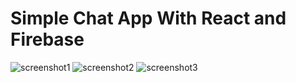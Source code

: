 # Simple Chat App With React and Firebase



![screenshot1]([http://url/to/img.png](https://github.com/zekeriyaerogluu/reactFirebaseChat/blob/main/public/1.png))
![screenshot2]([http://url/to/img.png](https://github.com/zekeriyaerogluu/reactFirebaseChat/blob/main/public/2.png))
![screenshot3]([http://url/to/img.png](https://github.com/zekeriyaerogluu/reactFirebaseChat/blob/main/public/3.png))
